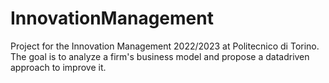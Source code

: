 # InnovationManagement
Project for the Innovation Management 2022/2023 at Politecnico di Torino. 
The goal is to analyze a firm's business model and propose a datadriven approach to improve it.
